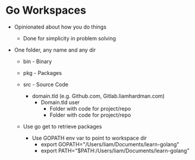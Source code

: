 # Go Workspaces
- Opinionated about how you do things
  - Done for simplicity in problem solving

- One folder, any name and any dir
  - bin - Binary
  - pkg - Packages
  - src - Source Code
    - domain.tld (e.g. Github.com, Gitlab.liamhardman.com)
      - Domain.tld user
        - Folder with code for project/repo
        - Folder with code for project/repo
  
  - Use go get to retrieve packages
    - Use GOPATH env var to point to workspace dir
      - export GOPATH="/Users/liam/Documents/learn-golang"
      - export PATH="$PATH:/Users/liam/Documents/learn-golang"